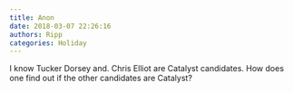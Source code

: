 ```yaml
---
title: Anon
date: 2018-03-07 22:26:16
authors: Ripp
categories: Holiday
---
```


 I know Tucker Dorsey  and. Chris Elliot are Catalyst candidates.  How does one find out if the other candidates are Catalyst?
